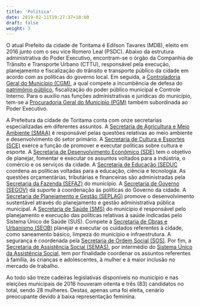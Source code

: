 ```yaml
---
title: 'Política'
date: 2019-02-11T19:27:37+10:00
draft: false
weight: 3
---
```

O atual Prefeito da cidade de Toritama é Edilson Tavares (MDB), eleito em 2016 junto com o seu vice Romero Leal (PSDC). Abaixo da estrutura administrativa do Poder Executivo, encontram-se o órgão da Companhia de Trânsito e Transporte Urbano (CTTU), responsável pela execução, planejamento e fiscalização do trânsito e transporte público da cidade em acordo com as políticas do governo local. Em seguida, a [Controladoria Geral do Município (CGM)](http://toritama.pe.gov.br/controladoria-geral-do-municipio/), a qual compete a incumbência de defesa do [patrimônio público](https://e-dou.com.br/2017/07/descubra-o-que-e-patrimonio-publico/), fiscalização do poder público municipal e Controle Interno. Para o auxílio nas funções administrativas e jurídicas do município, tem-se a [Procuradoria Geral do Município (PGM)](http://toritama.pe.gov.br/procuradoria-geral/) também subordinada ao Poder Executivo.

A Prefeitura da cidade de Toritama conta com onze secretarias especializadas em diferentes assuntos. A [Secretaria de Agricultura e Meio Ambiente (SMAA)](http://toritama.pe.gov.br/secretaria-de-agricultura-e-meio-ambiente/) é responsável pelas questões relativas ao meio ambiente e desenvolvimento do setor primário. A [Secretaria de Cultura e Esportes (SCE)](http://toritama.pe.gov.br/secretaria-de-cultura-e-esportes/) exerce a função de promover e executar políticas sobre cultura e esporte. A [Secretaria de Desenvolvimento Econômico (SDE)](http://toritama.pe.gov.br/secretaria-de-desenvolvimento-economico/) tem o objetivo de planejar, fomentar e executar os assuntos voltados para a indústria, o comércio e os serviços da cidade. A [Secretaria de Educação (SEDUC](http://toritama.pe.gov.br/secretaria-de-educacao/) coordena as políticas voltadas para a educação, ciência e tecnologia. As questões orçamentárias, tributárias e financeiras são administradas pela [Secretaria da Fazenda (SEFAZ)](http://toritama.pe.gov.br/secretaria-da-fazenda/) do município. A [Secretaria de Governo (SEGOV)](http://toritama.pe.gov.br/secretaria-de-governo/) dá suporte à coordenação às políticas do Governo da cidade. A [Secretaria de Planejamento e Gestão (SEPLAG)](http://toritama.pe.gov.br/secretaria-de-planejamento-e-gestao/) promove o desenvolvimento sustentável através do planejamento e gestão administrativa pública municipal. A [Secretaria de Saúde (SMS)](http://toritama.pe.gov.br/secretaria-de-saude/) do município é responsável pelo planejamento e execução das políticas relativas à saúde indicadas pelo Sistema Único de Saúde (SUS). Compete à [Secretaria de Obras e Urbanismo (SEOB)](http://toritama.pe.gov.br/secretaria-de-obras-e-urbanismo/) planejar e executar os cuidados referentes à cidade, como saneamento básico, limpeza do município e infraestrutura. A segurança é coordenada pela [Secretaria de Ordem Social (SOS)](http://toritama.pe.gov.br/secretaria-de-ordem-social/). Por fim, a [Secretaria de Assistência Social (SEMAS)](http://toritama.pe.gov.br/secretaria-de-assistencia-social/), por intermédio do [Sistema Único da Assistência Social](https://www.mds.gov.br/webarquivos/publicacao/assistencia_social/Normativas/LoasAnotada.pdf), tem por finalidade coordenar os assuntos referentes à família, às crianças e adolescentes, à mulher e à maior inclusão no mercado de trabalho.

Ao todo são treze cadeiras legislativas disponíveis no município e nas eleições municipais de 2016 houveram oitenta e três (83) candidatos no total, sendo 28 mulheres. Destas, apenas uma foi eleita, cenário preocupante devido à baixa representação feminina.
